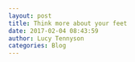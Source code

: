 ```yaml
---
layout: post
title: Think more about your feet
date: 2017-02-04 08:43:59
author: Lucy Tennyson
categories: Blog
---
```

